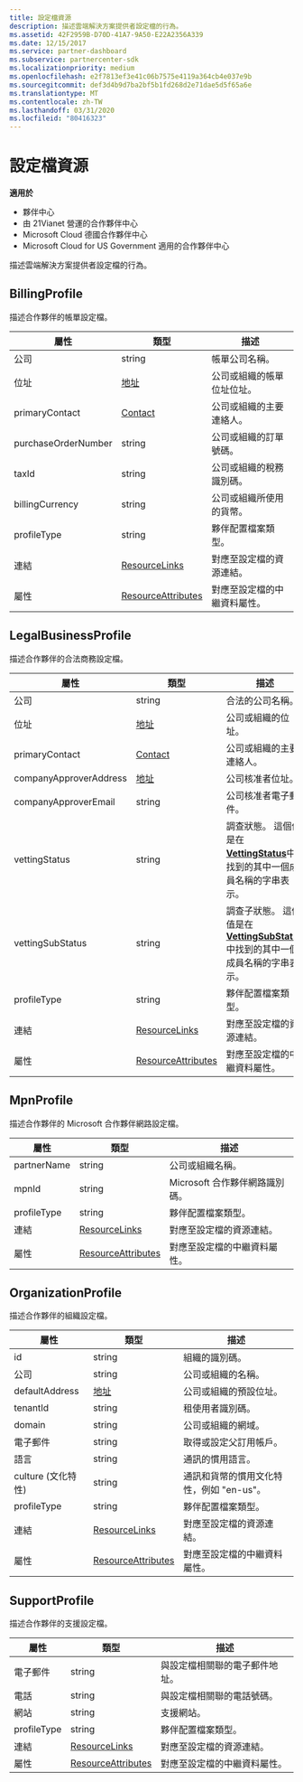```yaml
---
title: 設定檔資源
description: 描述雲端解決方案提供者設定檔的行為。
ms.assetid: 42F2959B-D70D-41A7-9A50-E22A2356A339
ms.date: 12/15/2017
ms.service: partner-dashboard
ms.subservice: partnercenter-sdk
ms.localizationpriority: medium
ms.openlocfilehash: e2f7813ef3e41c06b7575e4119a364cb4e037e9b
ms.sourcegitcommit: def3d4b9d7ba2bf5b1fd268d2e71dae5d5f65a6e
ms.translationtype: MT
ms.contentlocale: zh-TW
ms.lasthandoff: 03/31/2020
ms.locfileid: "80416323"
---
```

# <a name="profile-resources"></a>設定檔資源


**適用於**

- 夥伴中心
- 由 21Vianet 營運的合作夥伴中心
- Microsoft Cloud 德國合作夥伴中心
- Microsoft Cloud for US Government 適用的合作夥伴中心

描述雲端解決方案提供者設定檔的行為。

## <a name="span-idbillingprofilespan-idbillingprofilespan-idbillingprofilebillingprofile"></a><span id="BillingProfile"/><span id="billingprofile"/><span id="BILLINGPROFILE"/>BillingProfile


描述合作夥伴的帳單設定檔。

| 屬性            | 類型                                                           | 描述                                                 |
|---------------------|----------------------------------------------------------------|-------------------------------------------------------------|
| 公司         | string                                                         | 帳單公司名稱。                                   |
| 位址             | [地址](utility-resources.md#address)                       | 公司或組織的帳單位址位址。 |
| primaryContact      | [Contact](utility-resources.md#contact)                       | 公司或組織的主要連絡人。        |
| purchaseOrderNumber | string                                                         | 公司或組織的訂單號碼。        |
| taxId               | string                                                         | 公司或組織的稅務識別碼。                       |
| billingCurrency     | string                                                         | 公司或組織所使用的貨幣。           |
| profileType         | string                                                         | 夥伴配置檔案類型。                                   |
| 連結               | [ResourceLinks](utility-resources.md#resourcelinks)           | 對應至設定檔的資源連結。            |
| 屬性          | [ResourceAttributes](utility-resources.md#resourceattributes) | 對應至設定檔的中繼資料屬性。       |

 

## <a name="span-idlegalbusinessprofilespan-idlegalbusinessprofilespan-idlegalbusinessprofilelegalbusinessprofile"></a><span id="LegalBusinessProfile"/><span id="legalbusinessprofile"/><span id="LEGALBUSINESSPROFILE"/>LegalBusinessProfile


描述合作夥伴的合法商務設定檔。

| 屬性               | 類型                                                           | 描述                                                                                                                                                          |
|------------------------|----------------------------------------------------------------|----------------------------------------------------------------------------------------------------------------------------------------------------------------------|
| 公司            | string                                                         | 合法的公司名稱。                                                                                                                                              |
| 位址                | [地址](utility-resources.md#address)                       | 公司或組織的位址。                                                                                                                          |
| primaryContact         | [Contact](utility-resources.md#contact)                       | 公司或組織的主要連絡人。                                                                                                                 |
| companyApproverAddress | [地址](utility-resources.md#address)                       | 公司核准者位址。                                                                                                                                        |
| companyApproverEmail   | string                                                         | 公司核准者電子郵件。                                                                                                                                          |
| vettingStatus          | string                                                         | 調查狀態。 這個值是在[**VettingStatus**](https://docs.microsoft.com/dotnet/api/microsoft.store.partnercenter.models.partners.vettingstatus)中找到的其中一個成員名稱的字串表示。           |
| vettingSubStatus       | string                                                         | 調查子狀態。 這個值是在[**VettingSubStatus**](https://docs.microsoft.com/dotnet/api/microsoft.store.partnercenter.models.partners.vettingsubstatus)中找到的其中一個成員名稱的字串表示。 |
| profileType            | string                                                         | 夥伴配置檔案類型。                                                                                                                                            |
| 連結                  | [ResourceLinks](utility-resources.md#resourcelinks)           | 對應至設定檔的資源連結。                                                                                                                     |
| 屬性             | [ResourceAttributes](utility-resources.md#resourceattributes) | 對應至設定檔的中繼資料屬性。                                                                                                                |

 

## <a name="span-idmpnprofilespan-idmpnprofilespan-idmpnprofilempnprofile"></a><span id="MpnProfile"/><span id="mpnprofile"/><span id="MPNPROFILE"/>MpnProfile


描述合作夥伴的 Microsoft 合作夥伴網路設定檔。

| 屬性    | 類型                                                           | 描述                                           |
|-------------|----------------------------------------------------------------|-------------------------------------------------------|
| partnerName | string                                                         | 公司或組織名稱。                     |
| mpnId       | string                                                         | Microsoft 合作夥伴網路識別碼。                     |
| profileType | string                                                         | 夥伴配置檔案類型。                             |
| 連結       | [ResourceLinks](utility-resources.md#resourcelinks)           | 對應至設定檔的資源連結。      |
| 屬性  | [ResourceAttributes](utility-resources.md#resourceattributes) | 對應至設定檔的中繼資料屬性。 |

 

## <a name="span-idorganizationprofilespan-idorganizationprofilespan-idorganizationprofileorganizationprofile"></a><span id="OrganizationProfile"/><span id="organizationprofile"/><span id="ORGANIZATIONPROFILE"/>OrganizationProfile


描述合作夥伴的組織設定檔。

| 屬性       | 類型                                                           | 描述                                                            |
|----------------|----------------------------------------------------------------|------------------------------------------------------------------------|
| id             | string                                                         | 組織的識別碼。                                                 |
| 公司    | string                                                         | 公司或組織的名稱。                               |
| defaultAddress | [地址](utility-resources.md#address)                       | 公司或組織的預設位址。                    |
| tenantId       | string                                                         | 租使用者識別碼。                                                 |
| domain         | string                                                         | 公司或組織的網域。                                  |
| 電子郵件          | string                                                         | 取得或設定父訂用帳戶。                                  |
| 語言       | string                                                         | 通訊的慣用語言。                              |
| culture (文化特性)        | string                                                         | 通訊和貨幣的慣用文化特性，例如 "en-us"。 |
| profileType    | string                                                         | 夥伴配置檔案類型。                                              |
| 連結          | [ResourceLinks](utility-resources.md#resourcelinks)           | 對應至設定檔的資源連結。                       |
| 屬性     | [ResourceAttributes](utility-resources.md#resourceattributes) | 對應至設定檔的中繼資料屬性。                  |

 

## <a name="span-idsupportprofilespan-idsupportprofilespan-idsupportprofilesupportprofile"></a><span id="SupportProfile"/><span id="supportprofile"/><span id="SUPPORTPROFILE"/>SupportProfile


描述合作夥伴的支援設定檔。

| 屬性    | 類型                                                           | 描述                                           |
|-------------|----------------------------------------------------------------|-------------------------------------------------------|
| 電子郵件       | string                                                         | 與設定檔相關聯的電子郵件地址。        |
| 電話   | string                                                         | 與設定檔相關聯的電話號碼。         |
| 網站     | string                                                         | 支援網站。                                  |
| profileType | string                                                         | 夥伴配置檔案類型。                             |
| 連結       | [ResourceLinks](utility-resources.md#resourcelinks)           | 對應至設定檔的資源連結。      |
| 屬性  | [ResourceAttributes](utility-resources.md#resourceattributes) | 對應至設定檔的中繼資料屬性。 |

 

 

 




